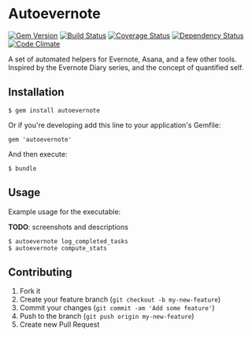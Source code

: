 # Autoevernote

[![Gem Version](https://badge.fury.io/rb/autoevernote.png)](http://badge.fury.io/rb/autoevernote) [![Build Status](https://travis-ci.org/blackxored/autoevernote.png)](https://travis-ci.org/blackxored/autoevernote) [![Coverage Status](https://coveralls.io/repos/blackxored/autoevernote/badge.png?branch=master)](https://coveralls.io/r/blackxored/autoevernote) [![Dependency Status](https://gemnasium.com/blackxored/autoevernote.png)](https://gemnasium.com/blackxored/autoevernote) [![Code Climate](https://codeclimate.com/github/blackxored/autoevernote.png)](https://codeclimate.com/github/blackxored/autoevernote)

A set of automated helpers for Evernote, Asana, and a few other tools.
Inspired by the Evernote Diary series, and the concept of quantified self.

## Installation

    $ gem install autoevernote

Or if you're developing add this line to your application's Gemfile:

    gem 'autoevernote'

And then execute:

    $ bundle

## Usage

Example usage for the executable:

__TODO__: screenshots and descriptions

    $ autoevernote log_completed_tasks
    $ autoevernote compute_stats

## Contributing

1. Fork it
2. Create your feature branch (`git checkout -b my-new-feature`)
3. Commit your changes (`git commit -am 'Add some feature'`)
4. Push to the branch (`git push origin my-new-feature`)
5. Create new Pull Request
